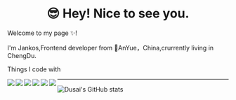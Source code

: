 <h1 align="center">😎 Hey! Nice to see you.</h1> 

Welcome to my page ✨!

I'm Jankos,Frontend developer from 🍋AnYue，China,crurrently living in ChengDu.



Things I code with

<p>
  <img src="https://img.shields.io/badge/-react-blue?logo=react" align="left" display="inline-block"/><img src="https://img.shields.io/badge/-vue-darkolivegreen?logo=vue.js&logoColor=green" align="left" display="inline-block"/><img src="https://img.shields.io/badge/-webpack-steelblue?logo=webpack" align="left" display="inline-block" /><img align="left" display="inline-block" src="https://img.shields.io/badge/-TypeScript-blue?logo=TypeScript&logoColor=white"/>
</p><img src="https://img.shields.io/badge/-node.js-brightgreen?logo=node.js&logoColor=lightgreen" align="left" display="inline-block"/><img src="https://img.shields.io/badge/-H5-orange?logo=HTML5&logoColor=white" align="left" display="inline-block"/>



<p>

----



<!---
liyangIsDSG/liyangIsDSG is a ✨ special ✨ repository because its `README.md` (this file) appears on your GitHub profile.
You can click the Preview link to take a look at your changes.
--->
![Dusai's GitHub stats](https://github-readme-stats.vercel.app/api?username=liyangIsDSG)

